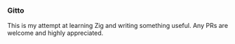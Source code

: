 ### Gitto

This is my attempt at learning Zig and writing something useful. Any PRs are
welcome and highly appreciated.
